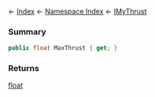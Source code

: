 ← [Index](Api-Index) ← [Namespace Index](Namespace-Index) ← [IMyThrust](Sandbox.ModAPI.Ingame.IMyThrust)

### Summary

```csharp
public float MaxThrust { get; }
```

### Returns

[float](https://docs.microsoft.com/en-us/dotnet/api/System.Single?view=netframework-4.6)

